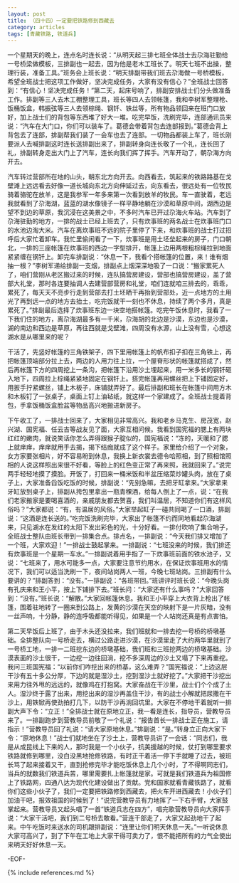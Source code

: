 ```yaml
---
layout: post
title: （四十四）一定要把铁路修到西藏去
category: articles
tags: [青藏铁路, 铁道兵]
---
```


一个星期天的晚上，连点名时连长说：“从明天起三排七班全体战士去尕海驻勤给一号桥梁做模板，三排副也一起去，因为他是老木工班长了。明天七班不出操，整理行装，准备工具。”班务会上班长说：“明天排副带我们班去尕海做一号桥模板，希望全班战士把这项工作做好，坚决完成任务，大家有没有信心？”全班战士回答到：“有信心！坚决完成任务！”第二天，起床号响了，排副安排战士们分头做准备工作。排副等三人去木工棚整理工具，班长等四人去领帐篷，我和李树军整理枪、饭桶饭盒，韩振弦等三人去领棕绳、钢钎、铁丝等，所有物品领回来在班门口放好，加上战士们的背包等东西堆了好大一堆。吃完早饭，洗刷完毕，连部通讯员来说：“汽车在大门口，你们可以装车了。葛德会带着背包去连部报到。”葛德会背上背包去了连部，排副帮我们装了一会车也去了连部。一切物品都装上车了，班长刚要派人去喊排副这时连长送排副出来了，排副转身向连长敬了一个礼，连长回了礼，排副转身走出大门上了汽车，连长向我们挥了挥手。汽车开动了，朝尕海方向开去。

汽车转过营部所在地的山头，朝东北方向开去。向西看去，筑起来的铁路路基在戈壁滩上远远看去好像一道长城向东北方向伸延过去，向东看去，很远处有一位牧民骑着骆驼在放羊，这是我参军一年多来第一次看到放羊的牧民。车一直驶着，老远我就看到了尕海湖，蓝蓝的湖水像镜子一样平静地躺在沙漠和草原中间，湖西边是望不到边的草原，我沉浸在这美景之中，不多时汽车已开过尕海火车站。汽车到了尕海驻勤的地方，一排的战士已经上班去了，只有炊事班的两名战士在炊事班门口的水池边淘大米。汽车在离炊事班不远的院子里停了下来，和炊事班的战士打过招呼后大家忙着卸车。我忙里偷闲看了一下，炊事班是用土坯垒起来的房子，门口朝北，一排的三座帐篷在炊事班的西边一字型排开，帐篷上边用两根粗棕绳拉到地面紧紧缠在钢钎上。卸完车排副说：“休息一下，我看个搭帐篷的位置，来！谁有烟抽一根？”李树军递给排副一支烟，排副点上烟深深地吸了一口说：“搬家累死人了，咱们营刚从老区搬过来的时候，连队搞营房建设，营部也搞营房建设，盖了营部大礼堂，那时各连要抽调人去建营部营房和礼堂，咱们连就咱三排去的，乖乖，累死了，每天天不亮步行走到营部去打土坯晒干再抬到营部处，近一点地方的土用光了再到远一点的地方去抬土，吃完饭就干一刻也不休息，持续了两个多月，真是累死了。”排副最后选择了炊事班东边一块空地搭帐篷。吃完午饭休息时，我看了一下我们住的地方，离尕海湖最多有一千米，尕海胡的北边是沙漠，东边也是沙漠，湖的南边和西边是草原，再往西就是戈壁滩，四周没有水源，山上没有雪，心想这湖水是从哪里来的呢？

干活了，先竖好帐篷的三角铁架子，四下里用帐篷上的帆布扣子扣在三角铁上，再把帐篷顶端部分拉上去，两边的人用力往上拉，一个屋脊形状的帐篷就搭成了，然后再帐篷下方的四周挖上一条沟，把帐篷下沿用沙土埋起来，用一米多长的钢钎砸入地下，四周拉上棕绳紧紧地固定在钢钎上。搭完帐篷再用螺丝把上下铺固定好，用扳手拧紧螺丝，铺上木板子，床铺就弄好了。最后排副和班长在帐篷中间用方木和木板钉了一张桌子，桌面上钉上油毡纸，就这样一个家建成了。全班战士提着背包，手拿饭桶饭盒脸盆等物品高兴地搬进新房子。

下午收工了，一排战士回来了，大家相见非常高兴。我和老乡马克生、房茂宽，赵兴湖、国宪福、任云吉等战友见了面，大家互相问候。我看到国宪福的腮上有两块红红的嫩肉，就说笑话你怎么弄得跟猴子腚似的，国宪福说：“冻的，天暖和了腮上就痒痒，痒痒就用手去揭，揭下结痂就成了这个样子。家里给介绍了一个对象，女方家要张相片，好不容易盼到休息，我换上新衣裳去德令哈照相，到了照相馆照相的人说这样照出来很不好看，等脸上的红色变正常了再来照，我就回来了。”说完两手轻轻地摸了摸脸。开饭了，打回来一桶米饭和半盆压缩菜炒罐头肉，放在了桌子上，大家准备舀饭吃饭的时候，排副说：“先别急嘛，去把牙缸拿来。”大家拿来牙缸放到桌子上，排副从挎包里拿出一瓶青稞酒，给每人倒上了一点，说：“在我们老家搬家是要喝喜酒的，亲戚朋友都去贺喜，我们叫温居，不知道你们有这样风俗吗？”大家都说：“有，有温居的风俗。”大家举起缸子一碰共同喝了一口酒，排副说：“这酒是连长送的。”吃完饭洗刷完毕，大家出了帐篷不约而同地看起尕海湖来，只见湖水在发红的太阳下发出彩色的光，十分好看。一排付吹响了集合哨子，全班战士整队由班长带到一排集合点。排点名，一排副说：“今天我们排又增加了一个班，大家欢迎！”一排战士鼓起掌来。一排副说：“七班没来的时候，我们排还有炊事班是一个星期一车水。”一排副说着用手指了一下炊事班前面的铁水池子，又说：“七班来了，用水可能多一点，大家要注意节约用水，在保证炊事班用水的情况下，我们可以适当洗刷一下，夜间站岗两人一班，今晚七班站岗。三排副有什么要讲的？”排副答到：“没有。”一排副说：“各班带回。”班讲评时班长说：“今晚头岗有孔庆来和王小平，按上下铺排下去。”班长问：“大家还有什么事吗？”大家回答到：“没有。”班长说：“解散。”大家回帐篷休息。我和王小平穿上大衣背上枪出了帐篷，围着驻地转了一圈来到公路上，发黄的沙漠在天空的映射下是一片灰暗，没有一丝声响，十分静，静的连呼吸都能听得见，如果是一个人站岗还真是有点害怕。

第二天早饭后上班了，由于木头还没拉来，我们班就和一排去挖一号桥的桥墩基础。全排整队向一号桥走去，横过公路走进沙漠，在沙漠里走了大约两华里就到了一号桥工地，一排一二班挖东边的桥墩基础，我们班和三班挖两边的桥墩基础。沙漠表面的沙土很干，一边挖一边往回淌，挖不多深周边的沙土又塌了下来再重挖。我问三班国宪福：“以前你们咋挖出来的桥基，这么难弄？”国宪福说：“上边这层干沙有五十多公分厚，下边的就是湿沙土，挖到湿沙土就好挖了。”大家把干沙挖出来用力往外甩的远远的，就像鸡在打抱窝。大家奋战在干沙里，战士们个个成了土人。湿沙终于露了出来，用挖出来的湿沙再盖住干沙，有的战士小解就把尿撒在干沙上，用铁锨再使劲拍打几下，以防干沙再淌回坑里。大家在不停地干着就听一排副大声下令：“立正！”全排战士就在原地立正，我一看是连长，指导员，营教导员来了。一排副跑步到营教导员前敬了一个礼说：“报告首长一排战士正在施工，请指示！”营教导员回了礼说：“请大家原地休息。”排副说：“是。”转身立正向大家下令：“原地休息！”战士们就地坐在了沙土上，营教导员讲了一会话：“同志们，我是从成昆线上下来的人，那时我是一个小伙子，抗美援越的时候，仗打到哪里要求铁路就修到哪里，没白没黑地抢修铁路，有时正干着活一停下手就睡了过去，被班长骂了起来接着又干，直到抢修完毕才能吃饭休息上几个小时，了不得啊同志们，当兵的就数我们铁道兵苦，哪里需要扎上帐篷就是家。可就是我们铁道兵为祖国修上了铁路网，四通八达为现代化建设做出了贡献。党和国家就看青藏铁路了，就看你们这些小伙子了，我们一定要把铁路修到西藏去，把火车开进西藏去！小伙子们加油干吧，报效祖国的时候到了！”说完营教导员有力地挥了一下右手臂，大家鼓掌起来。营教导员又起头唱了一首“铁道兵志在四方”，唱完歌营教导员向大家挥手说：“大家干活吧，我们到二号桥去敢看。”营连干部走了，大家又起劲地干了起来。中午吃饭时来送水的司机跟排副说：“连里让你们明天休息一天。”一听说休息大家可高兴了，到了下午在工地上大家干得可卖力了，恨不能把所有的力气全使出来明天好好休息一天。

-EOF-

{% include references.md %}
